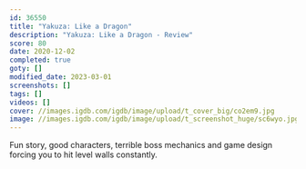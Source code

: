 ```yaml
---
id: 36550
title: "Yakuza: Like a Dragon"
description: "Yakuza: Like a Dragon - Review"
score: 80
date: 2020-12-02
completed: true
goty: []
modified_date: 2023-03-01
screenshots: []
tags: []
videos: []
cover: //images.igdb.com/igdb/image/upload/t_cover_big/co2em9.jpg
image: //images.igdb.com/igdb/image/upload/t_screenshot_huge/sc6wyo.jpg
---
```

Fun story, good characters, terrible boss mechanics and game design forcing you to hit level walls constantly.